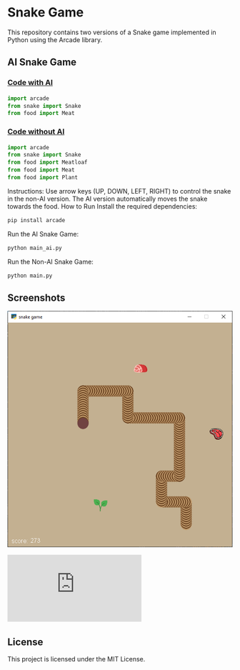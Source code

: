 # Snake Game

This repository contains two versions of a Snake game implemented in Python using the Arcade library.

## AI Snake Game

### [Code with AI](main_ai.py)

```python
import arcade
from snake import Snake
from food import Meat
```

### [Code without AI](main.py)

```python
import arcade
from snake import Snake
from food import Meatloaf
from food import Meat
from food import Plant
```

Instructions: Use arrow keys (UP, DOWN, LEFT, RIGHT) to control the snake in the non-AI version.
The AI version automatically moves the snake towards the food.
How to Run
Install the required dependencies:

```bash
pip install arcade
```

Run the AI Snake Game:

```bash
python main_ai.py
```

Run the Non-AI Snake Game:

``` bash
python main.py
```

## Screenshots

![Game Screenshot](https://github.com/omidNomiri/My-learning-process/blob/main/Assignment_15/game_image.png)

![Game Screenshot](https://github.com/omidNomiri/My-learning-process/blob/main/Assignment_15/README.md)

## License

This project is licensed under the MIT License.
